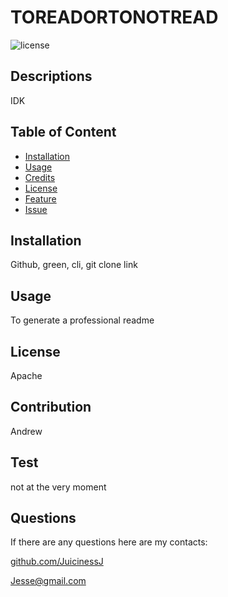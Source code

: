 # TOREADORTONOTREAD
![license](https://img.shields.io/badge/license-Apache-green.svg)

## Descriptions

IDK

## Table of Content

- [Installation](#installation)
- [Usage](#usage)
- [Credits](#credits)
- [License](#license)
- [Feature](#feature)
- [Issue](#issue)

## Installation

Github, green, cli, git clone link

## Usage

To generate a professional readme

## License

Apache


## Contribution

Andrew

## Test

not at the very moment

## Questions

If there are any questions here are my contacts:

[github.com/JuicinessJ](https://github.com/JuicinessJ)

Jesse@gmail.com
